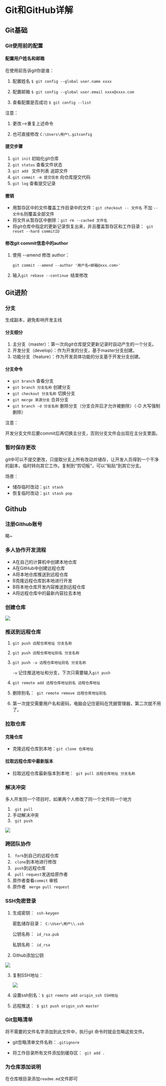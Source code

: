 # Git和GitHub详解

## Git基础

### Git使用前的配置

#### 配置用户姓名和邮箱

在使用前告诉git你是谁：

1. 配置姓名 `` $ git config --global user.name xxxx ``

2. 配置邮箱 ` $ git config --global user.email xxxx@xxxx.com `

3. 查看配置是否成功 `` $ git config --list ``  

注意：

1. 更改-->重复上述命令

2. 也可直接修改 `` C:\Users\用户\.gitconfig ``

#### 提交步骤

1. `` git init `` 初始化git仓库
2.  `` git status `` 查看文件状态
3. `` git add  `` 文件列表 追踪文件
4. `` git commit -m 提交信息 `` 向仓库提交代码
5. `` git log `` 查看提交记录

#### 撤销

* 用暂存区中的文件覆盖工作目录中的文件：`` git checkout -- 文件名 ``  不加 ` -- 文件名 `则覆盖全部文件
* 将文件从暂存区中删除：`` git rm --cached 文件名 ``
* 将git仓库中指定的更新记录恢复出来，并且覆盖暂存区和工作目录：`` git reset --hard commitID``  

#### 修改git commit信息中的author

1. 使用 --amend 修改 author：

   `` git commit --amend --author '用户名<邮箱@xxx.com>' ``

2. 输入`` git rebase --continue  ``结束修改

## Git进阶 

### 分支

生成副本，避免影响开发主线

#### 分支细分

1. 主分支（master）：第一次向git仓库提交更新记录时自动产生的一个分支。
2. 开发分支（develop）：作为开发的分支，基于master分支创建。
3. 功能分支（feature）：作为开发具体功能的分支基于开发分支创建。

#### 分支命令 

- ` git branch ` 查看分支
- ` git branch 分支名称 ` 创建分支
- ` git checkout 分支名称 ` 切换分支
- ` git merge 来源分支 ` 合并分支
- ` git branch -d 分支名称 ` 删除分支（分支合并后才允许被删除）（-D 大写强制删除）

注意：

​		开发分支文件后要commit后再切换主分支，否则分支文件会出现在主分支里面。

### 暂时保存更改

git中可以不提交更改，只提取分支上所有改动并储存，让开发人员得到一个干净的副本，临时转向其它工作。复制到“剪切板”，可以“粘贴“到其它分支。

场景：

- 储存临时改动：` git stash `
- 恢复临时改动：` git stash pop `

## Github

### 注册Github账号

略~

### 多人协作开发流程

- A在自己的计算机中创建本地仓库
- A在GitHub中创建远程仓库
- A将本地仓库推送到远程仓库
- B克隆远程仓库到本地进行开发
- B将本地仓库开发内容推送到远程仓库
- A将远程仓库中的最新内容拉去本地

### 创建仓库

![](git_notes/20191115154237.png) 

### 推送到远程仓库

1. ` git push 远程仓库地址 分支名称 ` 

2. ` git push 远程仓库地址别名 分支名称 `

3. ` git push -u 远程仓库地址别名 分支名称 ` 

   ` -u ` 记住推送地址和分支，下次只需要输入` git push `

4. ` git remote add 远程仓库地址别名 远程仓库地址 `

5. 删除别名：`  git remote remove 远程仓库地址别名  `

6. 第一次提交需要用户名和密码，电脑会记住密码在凭据管理器，第二次就不用了。

### 拉取仓库

#### 克隆仓库

- 克隆远程仓库到本地：` git clone 仓库地址 `

#### 拉取远程仓库中最新版本

- 拉取远程仓库最新版本到本地：` git pull 远程仓库地址 分支名称`

### 解决冲突

多人开发同一个项目时，如果两个人修改了同一个文件同一个地方

1. ` git pull`
2. 手动解决冲突 
3. ` git push` 

![](git_notes/20191115164339.png)

### 跨团队协作

1. ` fork`到自己的远程仓库
2. ` clone`到本地进行修改
3. ` push`到远程仓库
4. ` pull request`发送给原作者
5. 原作者查看` commit ` 审核
6. 原作者 ` merge pull request` 

### SSH免密登录

1. 生成密钥：` ssh-keygen`

   密匙储存目录：` C:\User\用户\\.ssh`

   公钥名称：` id_rsa.pub` 

   私钥名称：` id_rsa`

2.  Github添加公钥

   ![](git_notes/20191115165957.png)

3. 复制SSH地址：

   ![](git_notes/20191115170348.png)

4. 设置ssh别名：`$ git remote add origin_ssh SSH地址 ` 

5. 远程推送：` $ git push origin_ssh master` 

### Git忽略清单

将不需要的文件名字添加到此文件中，执行git 命令时就会忽略这些文件。

- git忽略清单文件名称：` .gitignore `

- 将工作目录所有文件添加到缓存区：` git add .`

### 为仓库添加说明

在仓库根目录添加` readme.md `文件即可